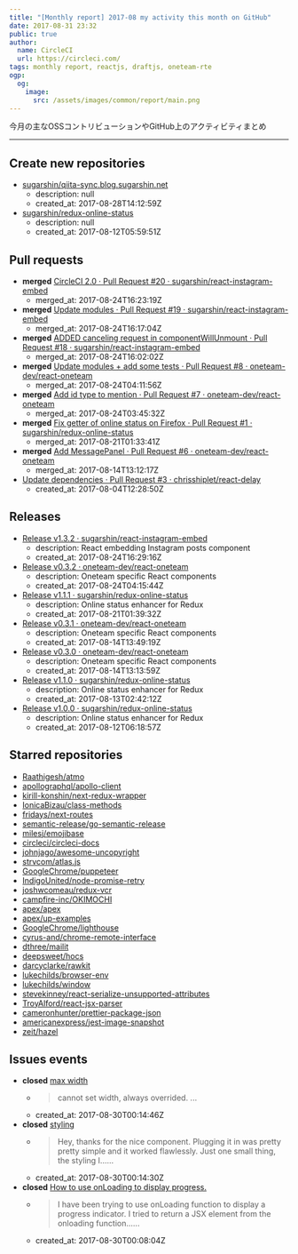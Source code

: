 ```yaml
---
title: "[Monthly report] 2017-08 my activity this month on GitHub"
date: 2017-08-31 23:32
public: true
author:
  name: CircleCI
  url: https://circleci.com/
tags: monthly report, reactjs, draftjs, oneteam-rte
ogp:
  og:
    image:
      src: /assets/images/common/report/main.png
---
```


今月の主なOSSコントリビューションやGitHub上のアクティビティまとめ

***

## Create new repositories

- [sugarshin/qiita-sync.blog.sugarshin.net](https://github.com/sugarshin/qiita-sync.blog.sugarshin.net)
  - description: null
  - created_at: 2017-08-28T14:12:59Z
- [sugarshin/redux-online-status](https://github.com/sugarshin/redux-online-status)
  - description: null
  - created_at: 2017-08-12T05:59:51Z

## Pull requests

- **merged** [CircleCI 2.0 · Pull Request #20 · sugarshin/react-instagram-embed](https://github.com/sugarshin/react-instagram-embed/pull/20)
  - merged_at: 2017-08-24T16:23:19Z
- **merged** [Update modules · Pull Request #19 · sugarshin/react-instagram-embed](https://github.com/sugarshin/react-instagram-embed/pull/19)
  - merged_at: 2017-08-24T16:17:04Z
- **merged** [ADDED canceling request in componentWillUnmount · Pull Request #18 · sugarshin/react-instagram-embed](https://github.com/sugarshin/react-instagram-embed/pull/18)
  - merged_at: 2017-08-24T16:02:02Z
- **merged** [Update modules + add some tests · Pull Request #8 · oneteam-dev/react-oneteam](https://github.com/oneteam-dev/react-oneteam/pull/8)
  - merged_at: 2017-08-24T04:11:56Z
- **merged** [Add id type to mention · Pull Request #7 · oneteam-dev/react-oneteam](https://github.com/oneteam-dev/react-oneteam/pull/7)
  - merged_at: 2017-08-24T03:45:32Z
- **merged** [Fix getter of online status on Firefox · Pull Request #1 · sugarshin/redux-online-status](https://github.com/sugarshin/redux-online-status/pull/1)
  - merged_at: 2017-08-21T01:33:41Z
- **merged** [Add MessagePanel · Pull Request #6 · oneteam-dev/react-oneteam](https://github.com/oneteam-dev/react-oneteam/pull/6)
  - merged_at: 2017-08-14T13:12:17Z
- [Update dependencies · Pull Request #3 · chrisshiplet/react-delay](https://github.com/chrisshiplet/react-delay/pull/3)
  - created_at: 2017-08-04T12:28:50Z

## Releases

- [Release v1.3.2 · sugarshin/react-instagram-embed](https://github.com/sugarshin/react-instagram-embed/releases/tag/v1.3.2)
  - description: React embedding Instagram posts component
  - created_at: 2017-08-24T16:29:16Z
- [Release v0.3.2 · oneteam-dev/react-oneteam](https://github.com/oneteam-dev/react-oneteam/releases/tag/v0.3.2)
  - description: Oneteam specific React components
  - created_at: 2017-08-24T04:15:44Z
- [Release v1.1.1 · sugarshin/redux-online-status](https://github.com/sugarshin/redux-online-status/releases/tag/v1.1.1)
  - description: Online status enhancer for Redux
  - created_at: 2017-08-21T01:39:32Z
- [Release v0.3.1 · oneteam-dev/react-oneteam](https://github.com/oneteam-dev/react-oneteam/releases/tag/v0.3.1)
  - description: Oneteam specific React components
  - created_at: 2017-08-14T13:49:19Z
- [Release v0.3.0 · oneteam-dev/react-oneteam](https://github.com/oneteam-dev/react-oneteam/releases/tag/v0.3.0)
  - description: Oneteam specific React components
  - created_at: 2017-08-14T13:13:59Z
- [Release v1.1.0 · sugarshin/redux-online-status](https://github.com/sugarshin/redux-online-status/releases/tag/v1.1.0)
  - description: Online status enhancer for Redux
  - created_at: 2017-08-13T02:42:12Z
- [Release v1.0.0 · sugarshin/redux-online-status](https://github.com/sugarshin/redux-online-status/releases/tag/v1.0.0)
  - description: Online status enhancer for Redux
  - created_at: 2017-08-12T06:18:57Z

## Starred repositories

- [Raathigesh/atmo](https://github.com/Raathigesh/atmo)
- [apollographql/apollo-client](https://github.com/apollographql/apollo-client)
- [kirill-konshin/next-redux-wrapper](https://github.com/kirill-konshin/next-redux-wrapper)
- [IonicaBizau/class-methods](https://github.com/IonicaBizau/class-methods)
- [fridays/next-routes](https://github.com/fridays/next-routes)
- [semantic-release/go-semantic-release](https://github.com/semantic-release/go-semantic-release)
- [milesj/emojibase](https://github.com/milesj/emojibase)
- [circleci/circleci-docs](https://github.com/circleci/circleci-docs)
- [johnjago/awesome-uncopyright](https://github.com/johnjago/awesome-uncopyright)
- [strvcom/atlas.js](https://github.com/strvcom/atlas.js)
- [GoogleChrome/puppeteer](https://github.com/GoogleChrome/puppeteer)
- [IndigoUnited/node-promise-retry](https://github.com/IndigoUnited/node-promise-retry)
- [joshwcomeau/redux-vcr](https://github.com/joshwcomeau/redux-vcr)
- [campfire-inc/OKIMOCHI](https://github.com/campfire-inc/OKIMOCHI)
- [apex/apex](https://github.com/apex/apex)
- [apex/up-examples](https://github.com/apex/up-examples)
- [GoogleChrome/lighthouse](https://github.com/GoogleChrome/lighthouse)
- [cyrus-and/chrome-remote-interface](https://github.com/cyrus-and/chrome-remote-interface)
- [dthree/mailit](https://github.com/dthree/mailit)
- [deepsweet/hocs](https://github.com/deepsweet/hocs)
- [darcyclarke/rawkit](https://github.com/darcyclarke/rawkit)
- [lukechilds/browser-env](https://github.com/lukechilds/browser-env)
- [lukechilds/window](https://github.com/lukechilds/window)
- [stevekinney/react-serialize-unsupported-attributes](https://github.com/stevekinney/react-serialize-unsupported-attributes)
- [TroyAlford/react-jsx-parser](https://github.com/TroyAlford/react-jsx-parser)
- [cameronhunter/prettier-package-json](https://github.com/cameronhunter/prettier-package-json)
- [americanexpress/jest-image-snapshot](https://github.com/americanexpress/jest-image-snapshot)
- [zeit/hazel](https://github.com/zeit/hazel)

## Issues events

- **closed** [max width](https://github.com/sugarshin/react-instagram-embed/issues/2)
  - > cannot set width, always overrided. ...
  - created_at: 2017-08-30T00:14:46Z
- **closed** [styling ](https://github.com/sugarshin/react-instagram-embed/issues/8)
  - > Hey, thanks for the nice component. Plugging it in was pretty pretty simple and it worked flawlessly. Just one small thing, the styling I......
  - created_at: 2017-08-30T00:14:30Z
- **closed** [How to use onLoading to display progress.](https://github.com/sugarshin/react-instagram-embed/issues/9)
  - > I have been trying to use onLoading function to display a progress indicator. I tried to return a JSX element from the onloading function......
  - created_at: 2017-08-30T00:08:04Z
